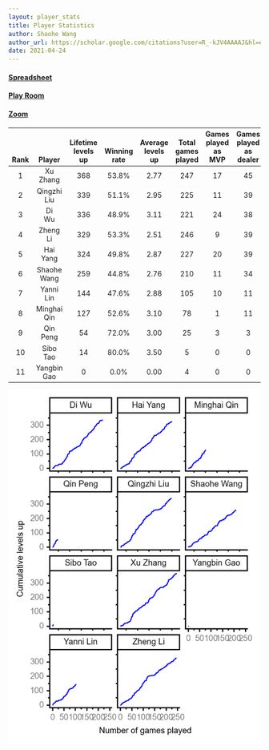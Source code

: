 ```yaml
---
layout: player_stats
title: Player Statistics
author: Shaohe Wang
author_url: https://scholar.google.com/citations?user=R_-kJV4AAAAJ&hl=en
date: 2021-04-24
---
```


#### [Spreadsheet](https://docs.google.com/spreadsheets/d/1So3PBr9gV3I0LzApZOgJlQew2QjM1wAiWhR50rAnHRg/edit#gid=2137801449)
#### [Play Room](https://playingcards.io/a3775q)
#### [Zoom](https://ucsf.zoom.us/j/91360570376?pwd=SmN6aFNPY3UzdEp3M0tmQ1ViUkdQUT09)

<div class="table-wrapper" markdown="block">

| <br><br><br>Rank | <br><br><br>Player | <br> Lifetime <br> levels <br> up | <br><br> Winning <br> rate | <br> Average <br> levels <br> up | <br> Total <br> games <br> played | Games <br> played <br> as <br> MVP | Games <br> played <br> as <br> dealer | N_games <br> short <br> staffed <br> as dealer | Winning <br> rate <br> as <br> dealer |
|:---:|:---:|:---:|:---:|:---:|:---:|:---:|:---:|:---:|:---:|
| 1 | Xu <br> Zhang | 368 | 53.8% | 2.77 | 247 | 17 | 45 | 1 | 53.3% |
| 2 | Qingzhi <br> Liu | 339 | 51.1% | 2.95 | 225 | 11 | 39 | 4 | 46.2% |
| 3 | Di <br> Wu | 336 | 48.9% | 3.11 | 221 | 24 | 38 | 0 | 42.1% |
| 4 | Zheng <br> Li | 329 | 53.3% | 2.51 | 246 | 9 | 39 | 1 | 59.0% |
| 5 | Hai <br> Yang | 324 | 49.8% | 2.87 | 227 | 20 | 39 | 1 | 51.3% |
| 6 | Shaohe <br> Wang | 259 | 44.8% | 2.76 | 210 | 11 | 34 | 2 | 44.1% |
| 7 | Yanni <br> Lin | 144 | 47.6% | 2.88 | 105 | 10 | 11 | 2 | 36.4% |
| 8 | Minghai <br> Qin | 127 | 52.6% | 3.10 | 78 | 1 | 11 | 1 | 72.7% |
| 9 | Qin <br> Peng | 54 | 72.0% | 3.00 | 25 | 3 | 3 | 0 | 66.7% |
| 10 | Sibo <br> Tao | 14 | 80.0% | 3.50 | 5 | 0 | 0 | 0 | 0.0% |
| 11 | Yangbin <br> Gao | 0 | 0.0% | 0.00 | 4 | 0 | 0 | 0 | 0.0% |

</div>

<img src="/assets/images/player_history_plot.png" alt="Plot of player level history" />
